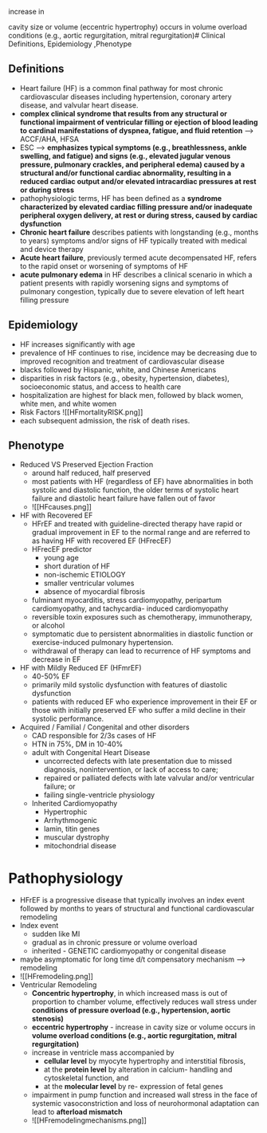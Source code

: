 increase in

cavity size or volume (eccentric hypertrophy) occurs in volume overload conditions (e.g., aortic regurgitation, mitral regurgitation)# Clinical Definitions, Epidemiology ,Phenotype 
## Definitions 
- Heart failure (HF) is a common final pathway for most chronic cardiovascular diseases including hypertension, coronary artery disease, and valvular heart disease.
- **complex clinical syndrome that results from any structural or functional impairment of ventricular filling or ejection of blood leading to cardinal manifestations of dyspnea, fatigue, and fluid retention** --> ACCF/AHA, HFSA 
- ESC --> **emphasizes typical symptoms (e.g., breathlessness, ankle swelling, and fatigue) and signs (e.g., elevated jugular venous pressure, pulmonary crackles, and peripheral edema) caused by a structural and/or functional cardiac abnormality, resulting in a reduced cardiac output and/or elevated intracardiac pressures at rest or during stress** 
- pathophysiologic terms, HF has been defined as a **syndrome characterized by elevated cardiac filling pressure and/or inadequate peripheral oxygen delivery, at rest or during stress, caused by cardiac dysfunction** 
- **Chronic heart failure** describes patients with longstanding (e.g., months to years) symptoms and/or signs of HF typically treated with medical and device therapy
- **Acute heart failure**, previously termed acute decompensated HF, refers to the rapid onset or worsening of symptoms of HF
- **acute pulmonary edema** in HF describes a clinical scenario in which a patient presents with rapidly worsening signs and symptoms of pulmonary congestion, typically due to severe elevation of left heart filling pressure 
## Epidemiology 
- HF increases significantly with age 
- prevalence of HF continues to rise, incidence may be decreasing due to improved recognition and treatment of cardiovascular disease
- blacks followed by Hispanic, white, and Chinese Americans
- disparities in risk factors (e.g., obesity, hypertension, diabetes), socioeconomic status, and access to health care
- hospitalization are highest for black men, followed by black women, white men, and white women 
- Risk Factors ![[HFmortalityRISK.png]]
- each subsequent admission, the risk of death rises. 
## Phenotype 
- Reduced VS Preserved Ejection Fraction 
	- around half reduced, half preserved 
	- most patients with HF (regardless of EF) have abnormalities in both systolic and diastolic function, the older terms of systolic heart failure and diastolic heart failure have fallen out of favor 
	- ![[HFcauses.png]]
- HF with Recovered EF 
	- HFrEF and treated with guideline-directed therapy have rapid or gradual improvement in EF to the normal range and are referred to as having HF with recovered EF (HFrecEF) 
	- HFrecEF predictor 
		- young age 
		- short duration of HF 
		- non-ischemic ETIOLOGY 
		- smaller ventricular volumes 
		- absence of myocardial fibrosis 
	- fulminant myocarditis, stress cardiomyopathy, peripartum cardiomyopathy, and tachycardia- induced cardiomyopathy
	- reversible toxin exposures such as chemotherapy, immunotherapy, or alcohol 
	- symptomatic due to persistent abnormalities in diastolic function or exercise-induced pulmonary hypertension.
	- withdrawal of therapy can lead to recurrence of HF symptoms and decrease in EF 
- HF with Mildly Reduced EF (HFmrEF)
	- 40-50% EF 
	- primarily mild systolic dysfunction with features of diastolic dysfunction 
	- patients with reduced EF who experience improvement in their EF or those with initially preserved EF who suffer a mild decline in their systolic performance. 
- Acquired / Familial / Congenital and other disorders 
	- CAD responsible for 2/3s cases of HF 
	- HTN in 75%, DM in 10-40% 
	- adult with Congenital Heart Disease 
		- uncorrected defects with late presentation due to missed diagnosis, nonintervention, or lack of access to care; 
		- repaired or palliated defects with late valvular and/or ventricular failure; or 
		- failing single-ventricle physiology
	- Inherited Cardiomyopathy 
		- Hypertrophic 
		- Arrhythmogenic 
		- lamin, titin genes 
		- muscular dystrophy 
		- mitochondrial disease 
# Pathophysiology 
- HFrEF is a progressive disease that typically involves an index event followed by months to years of structural and functional cardiovascular remodeling 
- Index event 
	- sudden like MI 
	- gradual as in chronic pressure or volume overload 
	- inherited - GENETIC cardiomyopathy or congenital disease 
- maybe asymptomatic for long time d/t compensatory mechanism --> remodeling 
- ![[HFremodeling.png]]
- Ventricular Remodeling 
	- **Concentric hypertrophy**, in which increased mass is out of proportion to chamber volume, effectively reduces wall stress under **conditions of pressure overload (e.g., hypertension, aortic stenosis)** 
	- **eccentric hypertrophy** - increase in cavity size or volume occurs in **volume overload conditions (e.g., aortic regurgitation, mitral regurgitation)**
	- increase in ventricle mass accompanied by 
		- **cellular level** by myocyte hypertrophy and interstitial fibrosis, 
		- at the **protein level** by alteration in calcium- handling and cytoskeletal function, and 
		- at the **molecular level** by re- expression of fetal genes
	- impairment in pump function and increased wall stress in the face of systemic vasoconstriction and loss of neurohormonal adaptation can lead to **afterload mismatch** 
	- ![[HFremodelingmechanisms.png]]